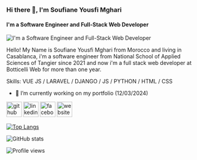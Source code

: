 ### Hi there 👋, I'm Soufiane Yousfi Mghari
#### I'm a Software Engineer and Full-Stack Web Developer
![I'm a Software Engineer and Full-Stack Web Developer](https://i.ibb.co/qnScpfp/banner.png)

Hello! My Name is Soufiane Yousfi Mghari from Morocco and living in Casablanca, i'm a software engineer from National School of Applied Sciences of Tangier since 2021 and now i'm a full stack web developer at Botticelli Web for more than one year.

Skills: VUE JS / LARAVEL / DJANGO / JS / PYTHON / HTML / CSS

- 🔭 I’m currently working on my portfolio (12/03/2024)

[<img src='https://cdn.jsdelivr.net/npm/simple-icons@3.0.1/icons/github.svg' alt='github' height='40'>](https://github.com/soufianeYM-eng)  [<img src='https://cdn.jsdelivr.net/npm/simple-icons@3.0.1/icons/linkedin.svg' alt='linkedin' height='40'>](https://www.linkedin.com/in/soufiane-yousfim/)  [<img src='https://cdn.jsdelivr.net/npm/simple-icons@3.0.1/icons/facebook.svg' alt='facebook' height='40'>](https://www.facebook.com/Soufiane.Yousfi.xD)  [<img src='https://cdn.jsdelivr.net/npm/simple-icons@3.0.1/icons/icloud.svg' alt='website' height='40'>](http://www.yousfism.online)  

[![Top Langs](https://github-readme-stats.vercel.app/api/top-langs/?username=soufianeYM-eng)](https://github.com/anuraghazra/github-readme-stats)

![GitHub stats](https://github-readme-stats.vercel.app/api?username=soufianeYM-eng&show_icons=true)  

![Profile views](https://gpvc.arturio.dev/soufianeYM-eng)  
